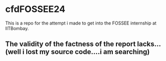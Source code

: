 # cfdFOSSEE24
This is a repo for the attempt i made to get into the FOSSEE internship at IITBombay.

## The validity of the factness of the report lacks...(well i lost my source code....i am searching)
